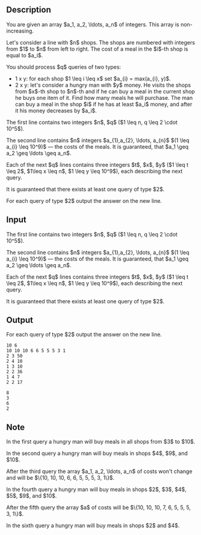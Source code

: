 ## Description

<div><p>You are given an array $a_1, a_2, \ldots, a_n$ of integers. This array is <span class="tex-font-style-bf">non-increasing</span>.</p><p>Let's consider a line with $n$ shops. The shops are numbered with integers from $1$ to $n$ from left to right. The cost of a meal in the $i$-th shop is equal to $a_i$.</p><p>You should process $q$ queries of two types:</p><ul> <li> <span class="tex-font-style-tt">1 x y</span>: for each shop $1 \leq i \leq x$ set $a_{i} = max(a_{i}, y)$. </li><li> <span class="tex-font-style-tt">2 x y</span>: let's consider a hungry man with $y$ money. He visits the shops from $x$-th shop to $n$-th and if he can buy a meal in the current shop he buys one item of it. Find how many meals he will purchase. The man can buy a meal in the shop $i$ if he has at least $a_i$ money, and after it his money decreases by $a_i$. </li></ul></div><div class="input-specification"><p>The first line contains two integers $n$, $q$ ($1 \leq n, q \leq 2 \cdot 10^5$).</p><p>The second line contains $n$ integers $a_{1},a_{2}, \ldots, a_{n}$ $(1 \leq a_{i} \leq 10^9)$&nbsp;— the costs of the meals. It is guaranteed, that $a_1 \geq a_2 \geq \ldots \geq a_n$.</p><p>Each of the next $q$ lines contains three integers $t$, $x$, $y$ ($1 \leq t \leq 2$, $1\leq x \leq n$, $1 \leq y \leq 10^9$), each describing the next query.</p><p>It is guaranteed that there exists at least one query of type $2$.</p></div><div class="output-specification"><p>For each query of type $2$ output the answer on the new line.</p></div>

## Input

<p>The first line contains two integers $n$, $q$ ($1 \leq n, q \leq 2 \cdot 10^5$).</p><p>The second line contains $n$ integers $a_{1},a_{2}, \ldots, a_{n}$ $(1 \leq a_{i} \leq 10^9)$&nbsp;— the costs of the meals. It is guaranteed, that $a_1 \geq a_2 \geq \ldots \geq a_n$.</p><p>Each of the next $q$ lines contains three integers $t$, $x$, $y$ ($1 \leq t \leq 2$, $1\leq x \leq n$, $1 \leq y \leq 10^9$), each describing the next query.</p><p>It is guaranteed that there exists at least one query of type $2$.</p>

## Output

<p>For each query of type $2$ output the answer on the new line.</p>





```input1
10 6
10 10 10 6 6 5 5 5 3 1
2 3 50
2 4 10
1 3 10
2 2 36
1 4 7
2 2 17
```




```output1
8
3
6
2
```



## Note

<p>In the first query a hungry man will buy meals in all shops from $3$ to $10$.</p><p>In the second query a hungry man will buy meals in shops $4$, $9$, and $10$.</p><p>After the third query the array $a_1, a_2, \ldots, a_n$ of costs won't change and will be $\{10, 10, 10, 6, 6, 5, 5, 5, 3, 1\}$.</p><p>In the fourth query a hungry man will buy meals in shops $2$, $3$, $4$, $5$, $9$, and $10$.</p><p>After the fifth query the array $a$ of costs will be $\{10, 10, 10, 7, 6, 5, 5, 5, 3, 1\}$.</p><p>In the sixth query a hungry man will buy meals in shops $2$ and $4$.</p>
